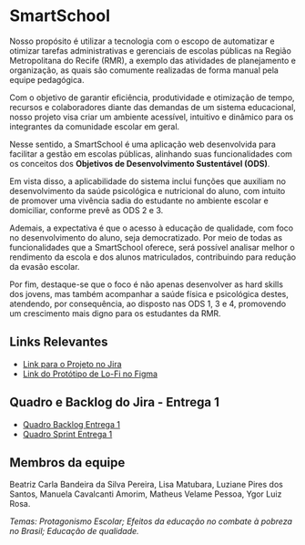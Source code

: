 # SmartSchool

Nosso propósito é utilizar a tecnologia com o escopo de automatizar e otimizar tarefas administrativas e gerenciais de escolas públicas na Região Metropolitana do Recife (RMR), a exemplo das atividades de planejamento e organização, as quais são comumente realizadas de forma manual pela equipe pedagógica.

Com o objetivo de garantir eficiência, produtividade e otimização de tempo, recursos e colaboradores diante das demandas de um sistema educacional, nosso projeto visa criar um ambiente acessível, intuitivo e dinâmico para os integrantes da comunidade escolar em geral.

Nesse sentido, a SmartSchool é uma aplicação web desenvolvida para facilitar a gestão em escolas públicas, alinhando suas funcionalidades com os conceitos dos **Objetivos de Desenvolvimento Sustentável (ODS)**.

Em vista disso, a aplicabilidade do sistema inclui funções que auxiliam no desenvolvimento da saúde psicológica e nutricional do aluno, com intuito de promover uma vivência sadia do estudante no ambiente escolar e domiciliar, conforme prevê as ODS 2 e 3.

Ademais, a expectativa é que o acesso à educação de qualidade, com foco no desenvolvimento do aluno, seja democratizado. Por meio de todas as funcionalidades que a SmartSchool oferece, será possível analisar melhor o rendimento da escola e dos alunos matriculados, contribuindo para redução da evasão escolar.

Por fim, destaque-se que o foco é não apenas desenvolver as hard skills dos jovens, mas também acompanhar a saúde física e psicológica destes, atendendo, por consequência, ao disposto nas ODS 1, 3 e 4, promovendo um crescimento mais digno para os estudantes da RMR.



## Links Relevantes
<ul>
  <li>
    <a  href="https://cesar-mvp2.atlassian.net/jira/software/projects/VNC/boards/2"
      >Link para o Projeto no Jira</a>
  </li>
    <li>
    <a  href="https://www.figma.com/file/OodUDTbRUE7cAgmlOUiEr9/SmartSchool?type=design&node-id=0-1&mode=design&t=V3uiesp8LFjSo9ET-0"
      >Link do Protótipo de Lo-Fi no Figma</a>
  </li>
</ul>



## Quadro e Backlog do Jira - Entrega 1
<ul>
  <li>
    <a  href="https://drive.google.com/file/d/1FwVw_dKO9Eei_jMjeD_cgbHysA-gxsD6/view?usp=sharing"
    >Quadro Backlog Entrega 1</a>
  </li>
    <li>
    <a  href="https://drive.google.com/file/d/1wkm-4FlQD_UuH6U51T5kdEKMQhHdXOGc/view?usp=sharing"
      >Quadro Sprint Entrega 1</a>
  </li>
</ul>



## Membros da equipe
Beatriz Carla Bandeira da Silva Pereira,
Lisa Matubara,
Luziane Pires dos Santos,
Manuela Cavalcanti Amorim,
Matheus Velame Pessoa,
Ygor Luiz Rosa.


*Temas: Protagonismo Escolar; Efeitos da educação no combate à pobreza no Brasil; Educação de qualidade.*

